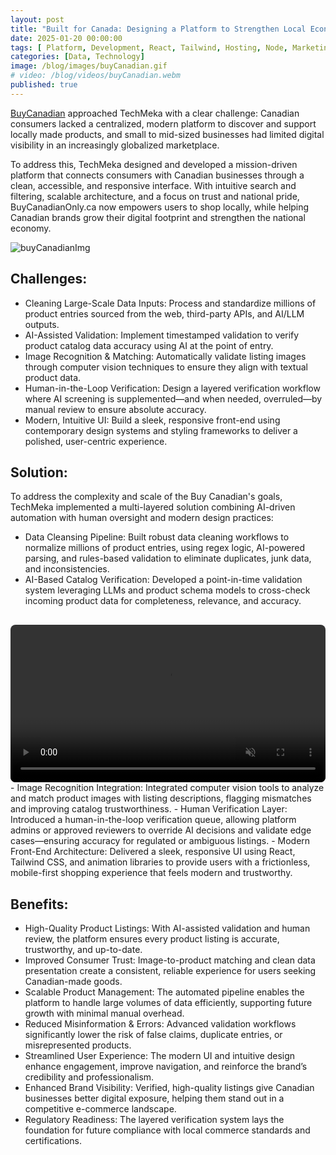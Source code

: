```yaml
---
layout: post
title: "Built for Canada: Designing a Platform to Strengthen Local Economies"
date: 2025-01-20 00:00:00
tags: [ Platform, Development, React, Tailwind, Hosting, Node, Marketing, Design, Security, API, AI, Computer Vision ]
categories: [Data, Technology]
image: /blog/images/buyCanadian.gif
# video: /blog/videos/buyCanadian.webm
published: true
---
```


[BuyCanadian](https://buycanadianonly.ca) approached TechMeka with a clear challenge: Canadian consumers lacked a centralized, modern platform to discover and support locally made products, and small to mid-sized businesses had limited digital visibility in an increasingly globalized marketplace.<!--more-->

To address this, TechMeka designed and developed a mission-driven platform that connects consumers with Canadian businesses through a clean, accessible, and responsive interface. With intuitive search and filtering, scalable architecture, and a focus on trust and national pride, BuyCanadianOnly.ca now empowers users to shop locally, while helping Canadian brands grow their digital footprint and strengthen the national economy.



![buyCanadianImg][1]

## Challenges:
- Cleaning Large-Scale Data Inputs: Process and standardize millions of product entries sourced from the web, third-party APIs, and AI/LLM outputs.
- AI-Assisted Validation: Implement timestamped validation to verify product catalog data accuracy using AI at the point of entry.
- Image Recognition & Matching: Automatically validate listing images through computer vision techniques to ensure they align with textual product data.
- Human-in-the-Loop Verification: Design a layered verification workflow where AI screening is supplemented—and when needed, overruled—by manual review to ensure absolute accuracy.
- Modern, Intuitive UI: Build a sleek, responsive front-end using contemporary design systems and styling frameworks to deliver a polished, user-centric experience.

## Solution:
To address the complexity and scale of the Buy Canadian's goals, TechMeka implemented a multi-layered solution combining AI-driven automation with human oversight and modern design practices:
- Data Cleansing Pipeline: Built robust data cleaning workflows to normalize millions of product entries, using regex logic, AI-powered parsing, and rules-based validation to eliminate duplicates, junk data, and inconsistencies.
- AI-Based Catalog Verification: Developed a point-in-time validation system leveraging LLMs and product schema models to cross-check incoming product data for completeness, relevance, and accuracy.
<video autoplay loop muted playsinline preload="none" width="100%" height="auto" style="border-radius: 8px; margin-top: 1rem;">
  <source src="/blog/videos/buyCanadian.webm" type="video/webm">
  Your browser does not support the video tag.
</video>
- Image Recognition Integration: Integrated computer vision tools to analyze and match product images with listing descriptions, flagging mismatches and improving catalog trustworthiness.
- Human Verification Layer: Introduced a human-in-the-loop verification queue, allowing platform admins or approved reviewers to override AI decisions and validate edge cases—ensuring accuracy for regulated or ambiguous listings.
- Modern Front-End Architecture: Delivered a sleek, responsive UI using React, Tailwind CSS, and animation libraries to provide users with a frictionless, mobile-first shopping experience that feels modern and trustworthy.


## Benefits:
- High-Quality Product Listings: With AI-assisted validation and human review, the platform ensures every product listing is accurate, trustworthy, and up-to-date.
- Improved Consumer Trust: Image-to-product matching and clean data presentation create a consistent, reliable experience for users seeking Canadian-made goods.
- Scalable Product Management: The automated pipeline enables the platform to handle large volumes of data efficiently, supporting future growth with minimal manual overhead.
- Reduced Misinformation & Errors: Advanced validation workflows significantly lower the risk of false claims, duplicate entries, or misrepresented products.
- Streamlined User Experience: The modern UI and intuitive design enhance engagement, improve navigation, and reinforce the brand’s credibility and professionalism.
- Enhanced Brand Visibility: Verified, high-quality listings give Canadian businesses better digital exposure, helping them stand out in a competitive e-commerce landscape.
- Regulatory Readiness: The layered verification system lays the foundation for future compliance with local commerce standards and certifications.


 [1]: /blog/images/buyCanadian.gif